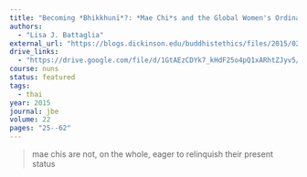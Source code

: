 ```yaml
---
title: "Becoming *Bhikkhunī*?: *Mae Chi*s and the Global Women's Ordination Movement"
authors:
  - "Lisa J. Battaglia"
external_url: "https://blogs.dickinson.edu/buddhistethics/files/2015/02/JBE-Battaglia_final.pdf"
drive_links:
  - "https://drive.google.com/file/d/1GtAEzCDYk7_kHdF25o4pQ1xARhtZJyv5/view?usp=drivesdk"
course: nuns
status: featured
tags:
  - thai
year: 2015
journal: jbe
volume: 22
pages: "25--62"
---
```


> mae chis are not, on the whole, eager to relinquish their present status
